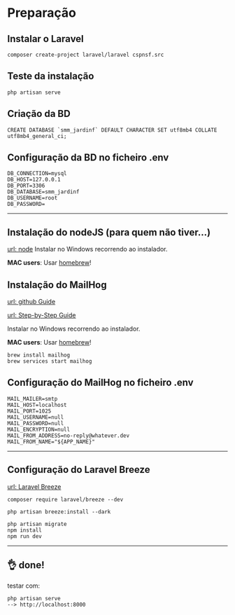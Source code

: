 # Preparação

## Instalar o Laravel
```
composer create-project laravel/laravel cspnsf.src
```


## Teste da instalação
```
php artisan serve
```

## Criação da BD
```
CREATE DATABASE `smm_jardinf` DEFAULT CHARACTER SET utf8mb4 COLLATE utf8mb4_general_ci;
```


## Configuração da BD no ficheiro .env
```
DB_CONNECTION=mysql
DB_HOST=127.0.0.1   
DB_PORT=3306   
DB_DATABASE=smm_jardinf  
DB_USERNAME=root 
DB_PASSWORD=  
```
---

## Instalação do nodeJS (para quem não tiver...)
[url: node](https://nodejs.org/en/download)
Instalar no Windows recorrendo ao instalador.

**MAC users**: 
Usar [homebrew](https://formulae.brew.sh/formula/node)!


## Instalação do MailHog
[url: github Guide](https://github.com/mailhog/MailHog)

[url: Step-by-Step Guide](https://kinsta.com/blog/mailhog/)

Instalar no Windows recorrendo ao instalador.

**MAC users**: 
Usar [homebrew](https://formulae.brew.sh/formula/mailhog)!

```
brew install mailhog
brew services start mailhog
```


## Configuração do MailHog no ficheiro .env
```
MAIL_MAILER=smtp
MAIL_HOST=localhost
MAIL_PORT=1025
MAIL_USERNAME=null
MAIL_PASSWORD=null
MAIL_ENCRYPTION=null
MAIL_FROM_ADDRESS=no-reply@whatever.dev
MAIL_FROM_NAME="${APP_NAME}"
```

---
## Configuração do Laravel Breeze
[url: Laravel Breeze](https://laravel.com/docs/10.x/starter-kits#laravel-breeze
)
```
composer require laravel/breeze --dev

php artisan breeze:install --dark
 
php artisan migrate
npm install
npm run dev
```
---
👌 done!
---
testar com:
```
php artisan serve
--> http://localhost:8000
```